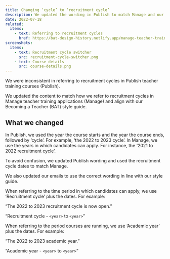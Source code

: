 ```yaml
---
title: Changing ‘cycle’ to ‘recruitment cycle’
description: We updated the wording in Publish to match Manage and our style guide
date: 2022-07-18
related:
  items:
    - text: Referring to recruitment cycles
      href: https://bat-design-history.netlify.app/manage-teacher-training-applications/referring-to-recruitment-cycles/
screenshots:
  items:
    - text: Recruitment cycle switcher
      src: recruitment-cycle-switcher.png
    - text: Course details
      src: course-details.png
---
```


We were inconsistent in referring to recruitment cycles in Publish teacher training courses (Publish).

We updated the content to match how we refer to recruitment cycles in Manage teacher training applications (Manage) and align with our Becoming a Teacher (BAT) style guide.

## What we changed

In Publish, we used the year the course starts and the year the course ends, followed by ‘cycle’. For example, ‘the 2022 to 2023 cycle’. In Manage, we use the years in which candidates can apply. For instance, the ‘2021 to 2022 recruitment cycle’.

To avoid confusion, we updated Publish wording and used the recruitment cycle dates to match Manage.

We also updated our emails to use the correct wording in line with our style guide.

When referring to the time period in which candidates can apply, we use ‘Recruitment cycle’ plus the dates. For example:

“The 2022 to 2023 recruitment cycle is now open.”

“Recruitment cycle - `<year>` to `<year>`”

When referring to the period courses are running, we use ‘Academic year’ plus the dates. For example:

“The 2022 to 2023 academic year.”

“Academic year - `<year>` to `<year>`”
